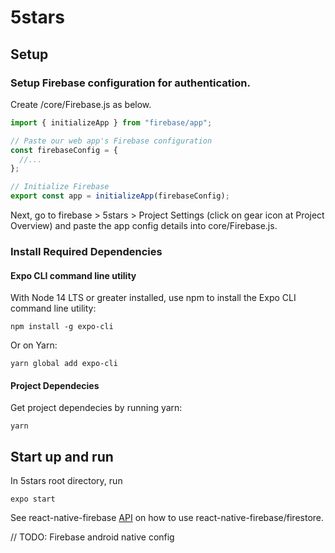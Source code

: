 # 5stars

## Setup
### Setup Firebase configuration for authentication. 
Create /core/Firebase.js as below.
```JavaScript
import { initializeApp } from "firebase/app";

// Paste our web app's Firebase configuration
const firebaseConfig = {
  //...
};

// Initialize Firebase
export const app = initializeApp(firebaseConfig);
```
Next, go to firebase > 5stars > Project Settings (click on gear icon at Project Overview) and paste the app config details into core/Firebase.js.

### Install Required Dependencies
#### Expo CLI command line utility

With Node 14 LTS or greater installed, use npm to install the Expo CLI command line utility:
```
npm install -g expo-cli
```
Or on Yarn:
```
yarn global add expo-cli
```
#### Project Dependecies 
Get project dependecies by running yarn:
```
yarn
```

## Start up and run
In 5stars root directory, run
```
expo start
```

See react-native-firebase [API](https://rnfirebase.io/firestore/usage#usage) on how to use react-native-firebase/firestore.

// TODO: Firebase android native config

